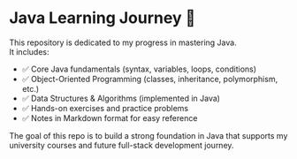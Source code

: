 # Java Learning Journey 🚀

This repository is dedicated to my progress in mastering Java.  
It includes:
- ✅ Core Java fundamentals (syntax, variables, loops, conditions)  
- ✅ Object-Oriented Programming (classes, inheritance, polymorphism, etc.)  
- ✅ Data Structures & Algorithms (implemented in Java)  
- ✅ Hands-on exercises and practice problems  
- ✅ Notes in Markdown format for easy reference  

The goal of this repo is to build a strong foundation in Java that supports my university courses and future full-stack development journey.
